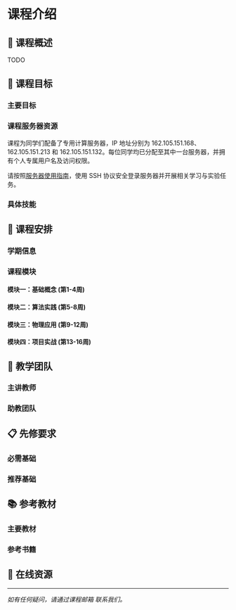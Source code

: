 
# 课程介绍

## 📖 课程概述

TODO

## 🎯 课程目标

### 主要目标

### 课程服务器资源

课程为同学们配备了专用计算服务器，IP 地址分别为 162.105.151.168、162.105.151.213 和 162.105.151.132。每位同学均已分配至其中一台服务器，并拥有个人专属用户名及访问权限。

请按照[服务器使用指南](/setup/server)，使用 SSH 协议安全登录服务器并开展相关学习与实验任务。

### 具体技能


## 📅 课程安排

### 学期信息

### 课程模块

#### 模块一：基础概念 (第1-4周)

#### 模块二：算法实践 (第5-8周)

#### 模块三：物理应用 (第9-12周)

#### 模块四：项目实战 (第13-16周)

## 👥 教学团队

### 主讲教师

### 助教团队

## 📋 先修要求

### 必需基础

### 推荐基础

## 📚 参考教材

### 主要教材

### 参考书籍

## 🔗 在线资源


---

*如有任何疑问，请通过课程邮箱  联系我们。*
